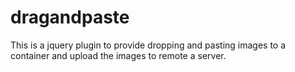 # dragandpaste
This is a jquery plugin to provide dropping and pasting images to a container and upload the images to remote a server.
